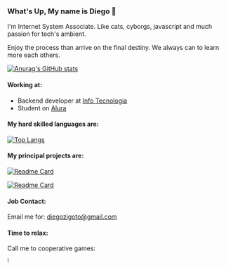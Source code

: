 ### What's Up, My name is Diego 👋

I'm Internet System Associate. Like cats, cyborgs,  javascript and much passion for tech's ambient.  

Enjoy the process than arrive on the final destiny. We always can to learn more each others.

[![Anurag's GitHub stats](https://github-readme-stats.vercel.app/api?username=zigdi3&show_icons=true&locale=en)](https://github.com/anuraghazra/github-readme-stats)

#### Working at:
- Backend developer at [Info Tecnologia](https://www.linkedin.com/company/info15anos/mycompany/)
- Student on [Alura](https://www.linkedin.com/school/aluracursos/)

#### My hard skilled languages are:
[![Top Langs](https://github-readme-stats.vercel.app/api/top-langs/?username=zigdi3&locale=en)](https://github.com/anuraghazra/github-readme-stats)

#### My principal projects are:  
[![Readme Card](https://github-readme-stats.vercel.app/api/pin/?username=zigdi3&repo=flash-card-api&locale=en)](https://github.com/zigdi3/retro-sundays-api)  

[![Readme Card](https://github-readme-stats.vercel.app/api/pin/?username=zigdi3&repo=FizzBuzz_elixir&locale=pt-br)](https://github.com/zigdi3/FizzBuzz_elixir)  

#### Job Contact:
Email me for: diegozigoto@gmail.com

#### Time to relax:
Call me to cooperative games:
<div>
<a href= "https://steamcommunity.com/id/zigdi3/" target="_blank" ><img style="width: 5%" src="https://img.shields.io/badge/steam-%23000000.svg?style=for-the-badge&logo=steam&logoColor=white"> </a>
</div>
